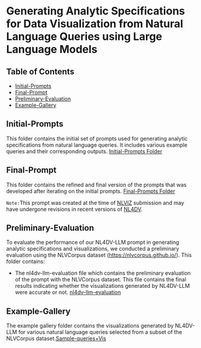 # Generating Analytic Specifications for Data Visualization from Natural Language Queries using Large Language Models

## Table of Contents
- [Initial-Prompts](#Initial-Prompts)
- [Final-Prompt](#Final-Prompt)
- [Preliminary-Evaluation](#Preliminary-Evaluation)
- [Example-Gallery](#Example-Gallery)


## Initial-Prompts
This folder contains the initial set of prompts used for generating analytic specifications from natural language queries. It includes various example queries and their corresponding outputs. [Initial-Prompts Folder](./Initial-Prompts)

## Final-Prompt
This folder contains the refined and final version of the prompts that was developed after iterating on the initial prompts. [Final-Prompts Folder](./Final-Prompt)

`Note:`This prompt was created at the time of [NLVIZ](https://www.nl-vizworkshop.com/) submission and may have undergone revisions in recent versions of [NL4DV](https://nl4dv.github.io/nl4dv/).


## Preliminary-Evaluation
To evaluate the performance of our NL4DV-LLM prompt in generating analytic specifications and visualizations, we conducted a preliminary evaluation using the NLVCorpus dataset (https://nlvcorpus.github.io/). This folder contains:
- The nl4dv-llm-evaluation file which contains the preliminary evaluation of the prompt with the NLVCorpus dataset. This file contains the final results indicating whether the visualizations generated by NL4DV-LLM were accurate or not. [nl4dv-llm-evaluation](./Preliminary-Evaluation/nl4dv-llm-evaluation.xlsx)

## Example-Gallery
The example gallery folder contains the visualizations generated by NL4DV-LLM for various natural language queries selected from a subset of the NLVCorpus dataset.[Sample-queries+Vis](./Example-Gallery/sample-queries+vis.xlsx)